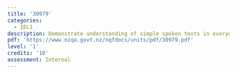 ```yaml
---
title: '30979'
categories:
  - IEL1
description: Demonstrate understanding of simple spoken texts in everyday situations (EL)
pdf: 'https://www.nzqa.govt.nz/nqfdocs/units/pdf/30979.pdf'
level: '1'
credits: '10'
assessment: Internal
---
```


